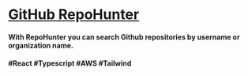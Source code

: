 # [GitHub RepoHunter](https://master.d3p3hmeepg7w6g.amplifyapp.com/)
#### With RepoHunter you can search Github repositories by username or organization name.
#### #React #Typescript #AWS #Tailwind

